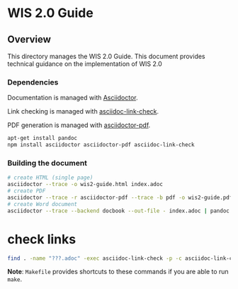 # WIS 2.0 Guide

## Overview

This directory manages the WIS 2.0 Guide.  This document provides
technical guidance on the implementation of WIS 2.0

### Dependencies

Documentation is managed with [Asciidoctor](https://asciidoctor.org).

Link checking is managed with [asciidoc-link-check](https://www.npmjs.com/package/asciidoc-link-check).

PDF generation is managed with [asciidoctor-pdf](https://www.npmjs.com/package/asciidoctor-pdf).

```bash
apt-get install pandoc
npm install asciidoctor asciidoctor-pdf asciidoc-link-check
```

### Building the document

```bash
# create HTML (single page)
asciidoctor --trace -o wis2-guide.html index.adoc
# create PDF
asciidoctor --trace -r asciidoctor-pdf --trace -b pdf -o wis2-guide.pdf index.adoc
# create Word document
asciidoctor --trace --backend docbook --out-file - index.adoc | pandoc --from docbook --to docx --output wis2-guide.docx
```

# check links
```bash
find . -name "???.adoc" -exec asciidoc-link-check -p -c asciidoc-link-check-config.json {} \;
```

**Note**: `Makefile` provides shortcuts to these commands if you are able to run `make`.
